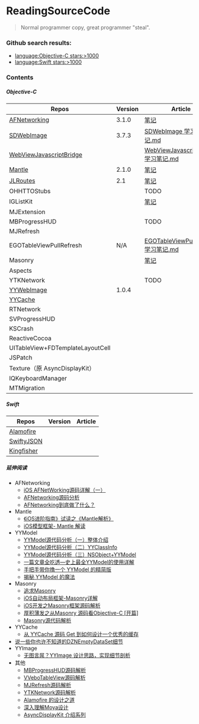# ReadingSourceCode
> Normal programmer copy, great programmer "steal".

### Github search results: 
- [language:Objective-C stars:>1000](https://github.com/search?l=&q=language%3AObjective-C+stars%3A%3E1000&ref=advsearch&type=Repositories&utf8=✓)
- [language:Swift stars:>1000](https://github.com/search?o=desc&q=language%3ASwift+stars%3A%3E1000&s=stars&type=Repositories&utf8=✓)

### Contents

##### Objective-C
Repos|Version|Article|
--|--|--|
[AFNetworking](https://github.com/AFNetworking/AFNetworking)|3.1.0|[笔记](https://github.com/ShannonChenCHN/iOSLevelingUp/tree/master/ReadingSourceCode/AFNetworkingNotes)|
[SDWebImage](https://github.com/rs/SDWebImage)|3.7.3|[SDWebImage 学习笔记.md](https://github.com/ShannonChenCHN/iOSLevelingUp/tree/master/ReadingSourceCode/SDWebImageNotes)|
[WebViewJavascriptBridge](https://github.com/marcuswestin/WebViewJavascriptBridge)||[WebViewJavascriptBridge 学习笔记.md](https://github.com/ShannonChenCHN/iOSLevelingUp/tree/master/ReadingSourceCode/WebViewJavascriptBridgeNotes)|
[Mantle](https://github.com/Mantle/Mantle#classforparsingjsondictionary)|2.1.0|[笔记](https://github.com/ShannonChenCHN/iOSLevelingUp/tree/master/ReadingSourceCode/MantleNotes)|
[JLRoutes](https://github.com/joeldev/JLRoutes/issues)|2.1|[笔记](https://github.com/ShannonChenCHN/iOSLevelingUp/tree/master/ReadingSourceCode/JLRoutesNotes)|
OHHTTOStubs||TODO|
IGListKit||[笔记](https://github.com/ShannonChenCHN/iOSLevelingUp/tree/master/ReadingSourceCode/IGListKitNotes)|
MJExtension|||
MBProgressHUD||TODO|
MJRefresh|||
EGOTableViewPullRefresh|N/A|[EGOTableViewPullRefresh 学习笔记.md](https://github.com/ShannonChenCHN/iOSLevelingUp/blob/master/ReadingSourceCode/EGOTableViewPullRefresh.md)|
Masonry ||[笔记](https://github.com/ShannonChenCHN/iOSLevelingUp/tree/master/ReadingSourceCode/MasonryNotes)|
Aspects |||
YTKNetwork ||TODO|
[YYWebImage](https://github.com/ibireme/YYWebImage) |1.0.4||
[YYCache](https://github.com/ibireme/YYCache) |||
RTNetwork |||
SVProgressHUD |||
KSCrash |||
ReactiveCocoa |||
UITableView+FDTemplateLayoutCell |||
JSPatch |||
Texture（原 AsyncDisplayKit）|||
IQKeyboardManager |||
MTMigration |||

##### Swift

Repos|Version|Article|
--|--|--|
[Alamofire](https://github.com/Alamofire/Alamofire)|||
[SwiftyJSON](https://github.com/SwiftyJSON/SwiftyJSON)|||
[Kingfisher](https://github.com/onevcat/Kingfisher)|||



##### 延伸阅读

- AFNetworking
  - [iOS AFNetWorking源码详解（一）](http://www.jianshu.com/p/b98cf91b9ce2)
  - [AFNetworking源码分析](http://www.jianshu.com/p/8eac5b1975de)
  - [AFNetworking到底做了什么？](http://www.jianshu.com/p/856f0e26279d)
- Mantle
  - [《iOS进阶指南》试读之《Mantle解析》](http://www.jianshu.com/p/f49ddbf8a2ea)
  - [iOS模型框架- Mantle 解读](http://www.jianshu.com/p/d9e66beedb8f)
- YYModel
  - [YYModel源代码分析（一）整体介绍](http://www.jianshu.com/p/5428552be6ce)
  - [YYModel源代码分析（二）YYClassInfo](http://www.jianshu.com/p/012dbce17a50)
  - [YYModel源代码分析（三）NSObject+YYModel](http://www.jianshu.com/p/7cf8b43f5d88)
  - [一篇文章全吃透—史上最全YYModel的使用详解](http://www.jianshu.com/p/25e678fa43d3)
  - [手把手带你撸一个 YYModel 的精简版](http://www.jianshu.com/p/b822285f73ac)
  - [揭秘 YYModel 的魔法](https://lision.me/yymodel_x01/)
- Masonry
  - [追求Masonry](http://www.jianshu.com/p/1841e6c69611)
  - [iOS自动布局框架-Masonry详解](http://www.jianshu.com/p/ea74b230c70d)
  - [iOS开发之Masonry框架源码解析](http://www.cnblogs.com/ludashi/p/5591572.html)
  - [厚积薄发之从Masonry 源码看Objective-C [开篇]](http://www.jianshu.com/p/73a5eecc4bab)
  - [Masonry源代码解析](http://www.jianshu.com/p/cc945cc667b4)
- YYCache
  - [从 YYCache 源码 Get 到如何设计一个优秀的缓存](http://www.cocoachina.com/ios/20171030/20980.html)
- [说一些你也许不知道的DZNEmptyDataSet细节](http://www.jianshu.com/p/8b2db71db449)
- YYImage
   - [无图言屌？YYImage 设计思路，实现细节剖析](http://www.cocoachina.com/ios/20171211/21499.html)
- 其他
  - [MBProgressHUD源码解析](https://www.jianshu.com/p/6a5bd5fd8124)
  - [VVeboTableView源码解析](https://www.jianshu.com/p/78027a3a2c41)
  - [MJRefresh源码解析](https://www.jianshu.com/p/89ca6437c5e9)
  - [YTKNetwork源码解析](https://www.jianshu.com/p/89dd444399ce)
  - [Alamofire 的设计之道](https://juejin.im/entry/5947ae51a0bb9f006bdd3241)
  - [深入理解Moya设计](https://juejin.im/post/5a69e9f9f265da3e290c6782)
  - [AsyncDisplayKit 介绍系列](https://draveness.me/tag/ASDK/)
